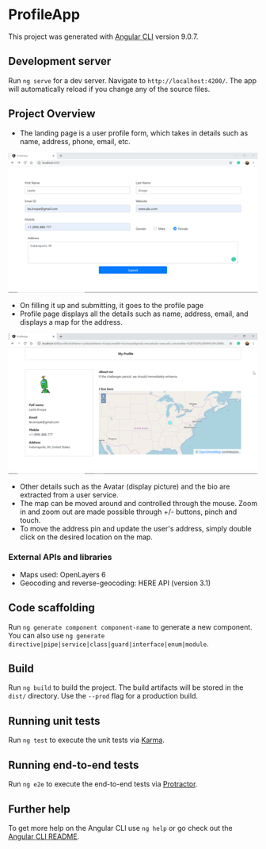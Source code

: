 # ProfileApp

This project was generated with [Angular CLI](https://github.com/angular/angular-cli) version 9.0.7.

## Development server

Run `ng serve` for a dev server. Navigate to `http://localhost:4200/`. The app will automatically reload if you change any of the source files.

## Project Overview

- The landing page is a user profile form, which takes in details such as name, address, phone, email, etc.

![Form Page](form_page.png)
- On filling it up and submitting, it goes to the profile page 
- Profile page displays all the details such as name, address, email, and displays a map for the address.

![Profile Page](profile_page.png)
- Other details such as the Avatar (display picture) and the bio are extracted from a user service. 
- The map can be moved around and controlled through the mouse. Zoom in and zoom out are made possible through +/- buttons, pinch and touch.
- To move the address pin and update the user's address, simply double click on the desired location on the map.

### External APIs and libraries

- Maps used: OpenLayers 6
- Geocoding and reverse-geocoding: HERE API (version 3.1)

## Code scaffolding

Run `ng generate component component-name` to generate a new component. You can also use `ng generate directive|pipe|service|class|guard|interface|enum|module`.

## Build

Run `ng build` to build the project. The build artifacts will be stored in the `dist/` directory. Use the `--prod` flag for a production build.

## Running unit tests

Run `ng test` to execute the unit tests via [Karma](https://karma-runner.github.io).

## Running end-to-end tests

Run `ng e2e` to execute the end-to-end tests via [Protractor](http://www.protractortest.org/).

## Further help

To get more help on the Angular CLI use `ng help` or go check out the [Angular CLI README](https://github.com/angular/angular-cli/blob/master/README.md).
